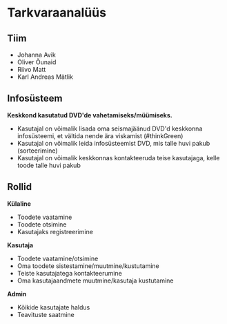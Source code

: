 # Tarkvaraanalüüs

## Tiim
- Johanna Avik
- Oliver Õunaid
- Riivo Matt
- Karl Andreas Mätlik

## Infosüsteem
**Keskkond kasutatud DVD'de vahetamiseks/müümiseks.**
- Kasutajal on võimalik lisada oma seismajäänud DVD'd keskkonna infosüsteemi, et vältida nende ära viskamist (#thinkGreen)
- Kasutajal on võimalik leida infosüsteemist DVD, mis talle huvi pakub (sorteerimine)
- Kasutajal on võimalik keskkonnas kontakteeruda teise kasutajaga, kelle toode talle huvi pakub

## Rollid

**Külaline**
- Toodete vaatamine
- Toodete otsimine
- Kasutajaks registreerimine

**Kasutaja**
- Toodete vaatamine/otsimine
- Oma toodete sistestamine/muutmine/kustutamine
- Teiste kasutajatega kontakteerumine
- Oma kasutajaandmete muutmine/kasutaja kustutamine

**Admin**
- Kõikide kasutajate haldus
- Teavituste saatmine
